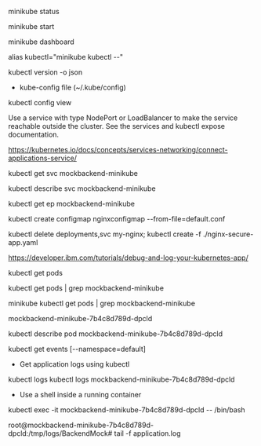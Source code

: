 
minikube status

minikube start

minikube dashboard

alias kubectl="minikube kubectl --"

kubectl version -o json

- kube-config file (~/.kube/config)

kubectl config view

Use a service with type NodePort or LoadBalancer to make the service reachable outside the cluster. See the services and kubectl expose documentation.



https://kubernetes.io/docs/concepts/services-networking/connect-applications-service/

kubectl get svc mockbackend-minikube

kubectl describe svc mockbackend-minikube

kubectl get ep mockbackend-minikube


kubectl create configmap nginxconfigmap --from-file=default.conf

kubectl delete deployments,svc my-nginx; kubectl create -f ./nginx-secure-app.yaml


https://developer.ibm.com/tutorials/debug-and-log-your-kubernetes-app/

kubectl get pods

kubectl get pods | grep mockbackend-minikube

minikube kubectl get pods | grep mockbackend-minikube

mockbackend-minikube-7b4c8d789d-dpcld

kubectl describe pod mockbackend-minikube-7b4c8d789d-dpcld

kubectl get events [--namespace=default]


- Get application logs using kubectl

kubectl logs <your-pod-name>
kubectl logs mockbackend-minikube-7b4c8d789d-dpcld



- Use a shell inside a running container

kubectl exec -it mockbackend-minikube-7b4c8d789d-dpcld -- /bin/bash

root@mockbackend-minikube-7b4c8d789d-dpcld:/tmp/logs/BackendMock# tail -f application.log 










